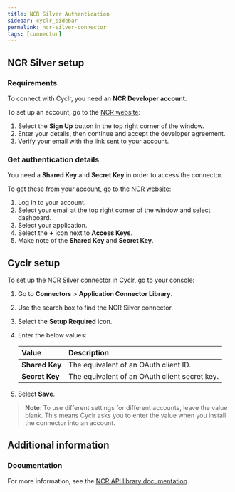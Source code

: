 ```yaml
---
title: NCR Silver Authentication
sidebar: cyclr_sidebar
permalink: ncr-silver-connector
tags: [connector]
---
```


## NCR Silver setup

### Requirements

To connect with Cyclr, you need an **NCR Developer account**.

To set up an account, go to the [NCR website](https://developer.ncr.com/):

1.  Select the **Sign Up** button in the top right corner of the window.
2.  Enter your details, then continue and accept the developer agreement.
3.  Verify your email with the link sent to your account.

### Get authentication details

You need a **Shared Key** and **Secret Key** in order to access the connector.

To get these from your account, go to the [NCR website](https://developer.ncr.com/):
1.  Log in to your account.
2.  Select your email at the top right corner of the window and select dashboard.
3.  Select your application.
4.  Select the **+** icon next to **Access Keys**. 
5.  Make note of the **Shared Key** and **Secret Key**.

## Cyclr setup

To set up the NCR Silver connector in Cyclr, go to your console:

1. Go to **Connectors** > **Application Connector Library**.
2. Use the search box to find the NCR Silver connector.
3. Select the **Setup Required** icon.
4. Enter the below values:

   | Value              | Description                                 |
   | :----------------- | :------------------------------------------ |
   | **Shared Key**   | The equivalent of an OAuth client ID.                               |
   | **Secret Key**   | The equivalent of an OAuth client secret key.                               |

7. Select **Save**.

> **Note**: To use different settings for different accounts, leave the value blank. This means Cyclr asks you to enter the value when you install the connector into an account.
## Additional information

### Documentation

For more information, see the [NCR API library documentation](https://developer.ncr.com/portals/dev-portal/api-explorer).
